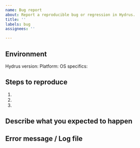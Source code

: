 ```yaml
---
name: Bug report
about: Report a reproducible bug or regression in Hydrus.
title: ''
labels: bug
assignees: ''

---
```


<!--
  Please provide a clear and concise description of what the bug is (in the section _Steps to reproduce_).
  Include screenshots if needed.
  Please test using the latest Hydrus release to make sure your issue has not already been fixed.
  If you are having issues with lag, please check this article first before opening an issue: https://hydrusnetwork.github.io/hydrus/help/reducing_lag.html
-->

## Environment

Hydrus version: 
Platform: 
OS specifics: 

<!--
  Platform can be one of: Windows, Linux, macOS (or a combination)
  OS specifics: e.g. OS version, Linux distribution...
-->

## Steps to reproduce

1.
2.
3.

<!--
  Issues without reproduction steps are likely to stall.
-->

## Describe what you expected to happen

## Error message / Log file

<!--
  Please paste the error message or attach a log file if there's anything in there that seems relevant.
-->
